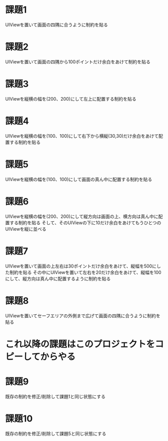 # 課題1

UIViewを置いて画面の四隅に合うように制約を貼る

# 課題2

UIViewを置いて画面の四隅から100ポイントだけ余白をあけて制約を貼る

# 課題3

UIViewを縦横の幅を(200、200)にして左上に配置する制約を貼る

# 課題4

UIViewを縦横の幅を(100、100)にして右下から横縦(30,30)だけ余白をあけて配置する制約を貼る

# 課題5

UIViewを縦横の幅を(100、100)にして画面の真ん中に配置する制約を貼る


# 課題6

UIViewを縦横の幅を(200、200)にして縦方向は画面の上、横方向は真ん中に配置する制約を貼る
そして、そのUIViewの下に10だけ余白をあけてもうひとつのUIViewを縦に並べる

# 課題7

UIViewを置いて画面の上左右は30ポイントだけ余白をあけて、縦幅を500にした制約を貼る
その中にUIViewを置いて左右を20だけ余白をあけて、縦幅を100にして、縦方向は真ん中に配置するように制約を貼る

# 課題8

UIViewを置いてセーフエリアの外側まで広げて画面の四隅に合うように制約を貼る


# これ以降の課題はこのプロジェクトをコピーしてからやる

# 課題9
既存の制約を修正/削除して課題1と同じ状態にする

# 課題10
既存の制約を修正/削除して課題5と同じ状態にする
